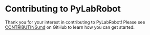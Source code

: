# Contributing to PyLabRobot

Thank you for your interest in contributing to PyLabRobot! Please see [CONTRIBUTING.md](https://github.com/PyLabRobot/pylabrobot/blob/main/CONTRIBUTING.md) on GitHub to learn how you can get started.
